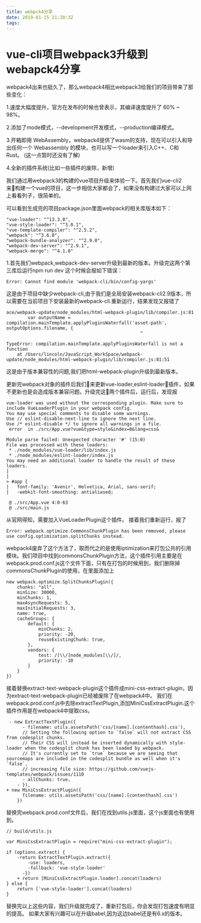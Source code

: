 ```yaml
---
title: webpck4分享
date: 2019-01-15 21:20:32
tags:
---
```

# vue-cli项目webpack3升级到webapck4分享
webpack4出来也挺久了，那么webpack4相比webpack3给我们的项目带来了那些变化：

1.速度大幅度提升，官方在发布的时候也曾表示，其编译速度提升了 60% ~ 98%。

2.添加了mode模式，--development开发模式，--production编译模式。

3.开箱即用 WebAssembly，webpack4提供了wasm的支持，现在可以引入和导出任何一个 Webassembly 的模块，也可以写一个loader来引入C++、C和Rust。
 (这一点暂时还没有了解)

4.全新的插件系统(比如一些插件的废除，新增) 

我们通过用webpack3的构建的vue项目升级来体验一下。首先我们vue-cli2来构建一个vue的项目，这一步相信大家都会了，如果没有构建过大家可以上网上看看列子，很简单的。

可以看到生成完的项目package.json里面webpack的相关库版本如下：
```
"vue-loader": "^13.3.0",
"vue-style-loader": "^3.0.1",
"vue-template-compiler": "^2.5.2",
"webpack": "^3.6.0",
"webpack-bundle-analyzer": "^2.9.0",
"webpack-dev-server": "^2.9.1",
"webpack-merge": "^4.1.0"
```
1.首先我们webpack,webpack-dev-server升级到最新的版本。升级完这两个第三库后运行npm run dev 这个时候会报如下错误：
```
Error: Cannot find module 'webpack-cli/bin/config-yargs'
```
这是由于项目中缺少webpack-cli,由于我们是全局安装webpack-cli2.9版本，所以需要在当前项目下安装最新的webpack-cli.重新运行，结果发现又报错了
```
ace/webpack-update/node_modules/html-webpack-plugin/lib/compiler.js:81
        var outputName = compilation.mainTemplate.applyPluginsWaterfall('asset-path', outputOptions.filename, {
                                                  ^

TypeError: compilation.mainTemplate.applyPluginsWaterfall is not a function
    at /Users/lincoln/JavaScript_WorkSpace/webpack-update/node_modules/html-webpack-plugin/lib/compiler.js:81:51
```
这是由于版本兼容性的问题,我们把html-webpack-plugin升级到最新版本。

更新完webpack对象的插件后我们来更新vue-loader,eslint-loader插件，如果不更新也是会造成版本兼容问题。升级完这两个插件后，运行后，发现报
```
vue-loader was used without the corresponding plugin. Make sure to include VueLoaderPlugin in your webpack config.
You may use special comments to disable some warnings.
Use // eslint-disable-next-line to ignore the next line.
Use /* eslint-disable */ to ignore all warnings in a file.
 error  in ./src/App.vue?vue&type=style&index=0&lang=css&

Module parse failed: Unexpected character '#' (15:0)
File was processed with these loaders:
 * ./node_modules/vue-loader/lib/index.js
 * ./node_modules/eslint-loader/index.js
You may need an additional loader to handle the result of these loaders.
|
|
> #app {
|   font-family: 'Avenir', Helvetica, Arial, sans-serif;
|   -webkit-font-smoothing: antialiased;

 @ ./src/App.vue 4:0-63
 @ ./src/main.js
```
从官网得知，需要加入VueLoaderPlugin这个插件。
接着我们重新运行，报了
```
Error: webpack.optimize.CommonsChunkPlugin has been removed, please use config.optimization.splitChunks instead.
```
webpack4废弃了这个方法了，取而代之的是使用iptimization来打包公共的引用模块。我们项目中找到commonsChunkPlugin方法，这个插件引用主要是在
webpack.prod.conf.js这个文件下面，只有在打包的时候用到，我们删除掉commonsChunkPlugin的使用，在里面添加上
```
new webpack.optimize.SplitChunksPlugin({
    chunks: "all",
    minSize: 30000,
    minChunks: 1,
    maxAsyncRequests: 5,
    maxInitialRequests: 3,
    name: true,
    cacheGroups: {
        default: {
            minChunks: 2,
            priority: -20,
            reuseExistingChunk: true,
        },
        vendors: {
            test: /[\\/]node_modules[\\/]/,
            priority: -10
        }
    }
})
```
接着替换extract-text-webpack-plugin这个插件成mini-css-extract-plugin，因为extract-text-webpack-plugin已经被废除了在webpack4中。
我们在webpack.prod.conf.js中去除extractTextPlugin,添加MiniCssExtractPlugin.这个插件作用是在webpack4中提取css。
```
 - new ExtractTextPlugin({
      - filename: utils.assetsPath('css/[name].[contenthash].css'),
      // Setting the following option to `false` will not extract CSS from codesplit chunks.
      // Their CSS will instead be inserted dynamically with style-loader when the codesplit chunk has been loaded by webpack.
      // It's currently set to `true` because we are seeing that sourcemaps are included in the codesplit bundle as well when it's `false`, 
      // increasing file size: https://github.com/vuejs-templates/webpack/issues/1110
      - allChunks: true,
    - }),
+ new MiniCssExtractPlugin({
      filename: utils.assetsPath('css/[name].[contenthash].css')
    })
```
替换完webpack.prod.conf文件后，我们在找到utils.js里面，这个js里面也有使用到。
```
// build/utils.js

var MiniCssExtractPlugin = require("mini-css-extract-plugin");

if (options.extract) {
    -return ExtractTextPlugin.extract({
        -use: loaders,
        -fallback: 'vue-style-loader'
      -})
    + return [MiniCssExtractPlugin.loader].concat(loaders)
} else {
    return ['vue-style-loader'].concat(loaders)
}

```
替换完以上这些内容，我们升级就完成了，重新打包后，你会发现打包速度有明显的提高。
如果大家有兴趣可以在升级babel,因为这边babel还是有6.x的版本。


